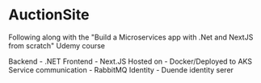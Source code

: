# AuctionSite
Following along with the "Build a Microservices app with .Net and NextJS from scratch" Udemy course

Backend - .NET
Frontend - Next.JS
Hosted on - Docker/Deployed to AKS
Service communication - RabbitMQ
Identity - Duende identity serer
